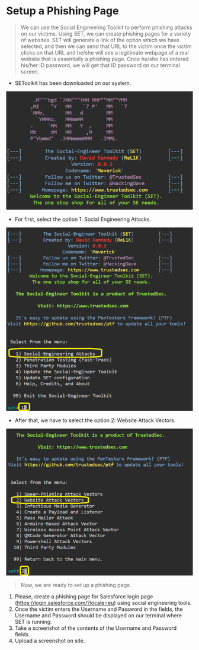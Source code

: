 # Setup a Phishing Page

>We can use the Social Engineering Toolkit to perform phishing attacks on our victims.
Using SET, we can create phishing pages for a variety of websites.
SET will generate a link of the option which we have selected, and then we can send that URL to the victim once the victim clicks on that URL and he/she will see a legitimate webpage of a real website that is essentially a phishing page.
Once he/she has entered his/her ID password, we will get that ID password on our terminal screen.


* SEToolkit has been downloaded on our system.

![socialEngineeringTitle](./socialEngineeringTitle.png)

* For first, select the option 1: Social Engineering Attacks.

![socialEngineeringAttacks](./socialEngineeringAttacks.png)

* After that, we have to select the option 2: Website Attack Vectors.

![websiteAttackVectors](./websiteAttackVectors.png)


> Now, we are ready to set up a phishing page.
1. Please, create a phishing page for Salesforce login page (https://login.salesforce.com/?locale=eu) using social engineering tools.
2. Once the victim enters the Username and Password in the fields, the Username and Password should be displayed on our terminal where SET is running.
3. Take a screenshot of the contents of the Username and Password fields.
4. Upload a screenshot on site.

<br/>
